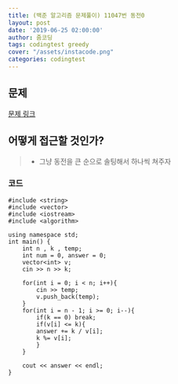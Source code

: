 ```yaml
---
title: (백준 알고리즘 문제풀이) 11047번 동전0
layout: post
date: '2019-06-25 02:00:00'
author: 줌코딩
tags: codingtest greedy
cover: "/assets/instacode.png"
categories: codingtest
---
```


## 문제

[문제 링크](https://www.acmicpc.net/problem/11047)


## 어떻게 접근할 것인가?

>* 그냥 동전을 큰 순으로 솔팅해서 하나씩 쳐주자

### 코드

    #include <string>
    #include <vector>
    #include <iostream>
    #include <algorithm>

    using namespace std;
    int main() {
        int n , k , temp;
        int num = 0, answer = 0;
        vector<int> v;
        cin >> n >> k;

        for(int i = 0; i < n; i++){
            cin >> temp;
            v.push_back(temp);
        }
        for(int i = n - 1; i >= 0; i--){
            if(k == 0) break;
            if(v[i] <= k){
            answer += k / v[i];
            k %= v[i];
            }
        }

        cout << answer << endl;
    }
        